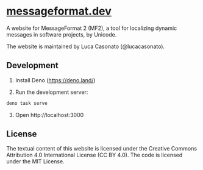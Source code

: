 # [messageformat.dev](https://messageformat.dev)

A website for MessageFormat 2 (MF2), a tool for localizing dynamic messages in
software projects, by Unicode.

The website is maintained by Luca Casonato (@lucacasonato).

## Development

1. Install Deno (https://deno.land/)

2. Run the development server:

```sh
deno task serve
```

3. Open http://localhost:3000

## License

The textual content of this website is licensed under the Creative Commons
Attribution 4.0 International License (CC BY 4.0). The code is licensed under
the MIT License.
